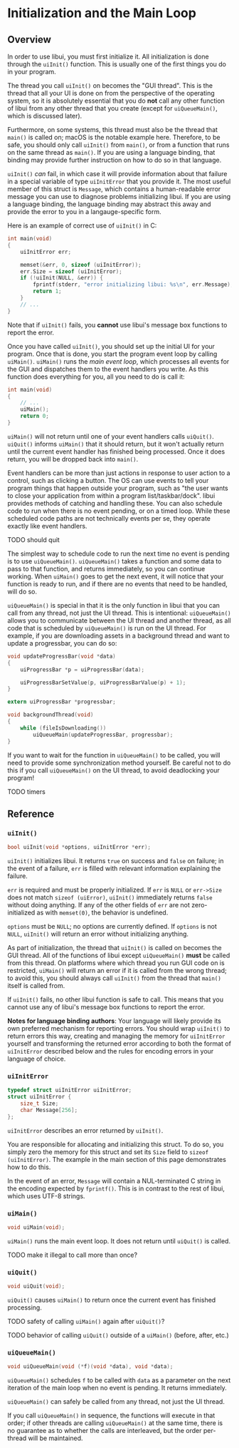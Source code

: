 <!-- 12 april 2019 -->

# Initialization and the Main Loop

## Overview

In order to use libui, you must first initialize it. All initialization is done through the `uiInit()` function. This is usually one of the first things you do in your program.

The thread you call `uiInit()` on becomes the "GUI thread". This is the thread that all your UI is done on from the perspective of the operating system, so it is absolutely essential that you do **not** call any other function of libui from any other thread that you create (except for `uiQueueMain()`, which is discussed later).

Furthermore, on some systems, this thread must also be the thread that `main()` is called on; macOS is the notable example here. Therefore, to be safe, you should only call `uiInit()` from `main()`, or from a function that runs on the same thread as `main()`. If you are using a language binding, that binding may provide further instruction on how to do so in that language.

`uiInit()` *can* fail, in which case it will provide information about that failure in a special variable of type `uiInitError` that you provide it. The most useful member of this struct is `Message`, which contains a human-readable error message you can use to diagnose problems initializing libui. If you are using a language binding, the language binding may abstract this away and provide the error to you in a langauge-specific form.

Here is an example of correct use of `uiInit()` in C:

```c
int main(void)
{
	uiInitError err;

	memset(&err, 0, sizeof (uiInitError));
	err.Size = sizeof (uiInitError);
	if (!uiInit(NULL, &err)) {
		fprintf(stderr, "error initializing libui: %s\n", err.Message);
		return 1;
	}
	// ...
}
```

Note that if `uiInit()` fails, you **cannot** use libui's message box functions to report the error.

Once you have called `uiInit()`, you should set up the initial UI for your program. Once that is done, you start the program event loop by calling `uiMain()`. `uiMain()` runs the *main event loop*, which processes all events for the GUI and dispatches them to the event handlers you write. As this function does everything for you, all you need to do is call it:

```c
int main(void)
{
	// ...
	uiMain();
	return 0;
}
```

`uiMain()` will not return until one of your event handlers calls `uiQuit()`. `uiQuit()` informs `uiMain()` that it should return, but it won't actually return until the current event handler has finished being processed. Once it does return, you will be dropped back into `main()`.

Event handlers can be more than just actions in response to user action to a control, such as clicking a button. The OS can use events to tell your program things that happen outside your program, such as "the user wants to close your application from within a program list/taskbar/dock". libui provides methods of catching and handling these. You can also schedule code to run when there is no event pending, or on a timed loop. While these scheduled code paths are not technically events per se, they operate exactly like event handlers.

TODO should quit

The simplest way to schedule code to run the next time no event is pending is to use `uiQueueMain()`. `uiQueueMain()` takes a function and some data to pass to that function, and returns immediately, so you can continue working. When `uiMain()` goes to get the next event, it will notice that your function is ready to run, and if there are no events that need to be handled, will do so.

`uiQueueMain()` is special in that it is the only function in libui that you can call from any thread, not just the UI thread. This is intentional: `uiQueueMain()` allows you to communicate between the UI thread and another thread, as all code that is scheduled by `uiQueueMain()` is run on the UI thread. For example, if you are downloading assets in a background thread and want to update a progressbar, you can do so:

```c
void updateProgressBar(void *data)
{
	uiProgressBar *p = uiProgressBar(data);

	uiProgressBarSetValue(p, uiProgressBarValue(p) + 1);
}

extern uiProgressBar *progressbar;

void backgroundThread(void)
{
	while (fileIsDownloading())
		uiQueueMain(updateProgressBar, progressbar);
}
```

If you want to wait for the function in `uiQueueMain()` to be called, you will need to provide some synchronization method yourself. Be careful not to do this if you call `uiQueueMain()` on the UI thread, to avoid deadlocking your program!

TODO timers

## Reference

### `uiInit()`

```c
bool uiInit(void *options, uiInitError *err);
```

`uiInit()` initializes libui. It returns `true` on success and `false` on failure; in the event of a failure, `err` is filled with relevant information explaining the failure.

`err` is required and must be properly initialized. If `err` is `NULL` or `err->Size` does not match `sizeof (uiError)`, `uiInit()` immediately returns `false` without doing anything. If any of the other fields of `err` are not zero-initialized as with `memset(0)`, the behavior is undefined.

`options` must be `NULL`; no options are currently defined. If `options` is not `NULL`, `uiInit()` will return an error without initializing anything.

As part of initialization, the thread that `uiInit()` is called on becomes the GUI thread. All of the functions of libui except `uiQueueMain()` **must** be called from this thread. On platforms where which thread you run GUI code on is restricted, `uiMain()` will return an error if it is called from the wrong thread; to avoid this, you should always call `uiInit()` from the thread that `main()` itself is called from.

If `uiInit()` fails, no other libui function is safe to call. This means that you cannot use any of libui's message box functions to report the error.

**Notes for language binding authors**: Your language will likely provide its own preferred mechanism for reporting errors. You should wrap `uiInit()` to return errors this way, creating and managing the memory for `uiInitError` yourself and transforming the returned error according to both the format of `uiInitError` described below and the rules for encoding errors in your language of choice.

### `uiInitError`

```c
typedef struct uiInitError uiInitError;
struct uiInitError {
	size_t Size;
	char Message[256];
};
```

`uiInitError` describes an error returned by `uiInit()`.

You are responsible for allocating and initializing this struct. To do so, you simply zero the memory for this struct and set its `Size` field to `sizeof (uiInitError)`. The example in the main section of this page demonstrates how to do this.

In the event of an error, `Message` will contain a NUL-terminated C string in the encoding expected by `fprintf()`. This is in contrast to the rest of libui, which uses UTF-8 strings.

### `uiMain()`

```c
void uiMain(void);
```

`uiMain()` runs the main event loop. It does not return until `uiQuit()` is called.

TODO make it illegal to call more than once?

### `uiQuit()`

```c
void uiQuit(void);
```

`uiQuit()` causes `uiMain()` to return once the current event has finished processing.

TODO safety of calling `uiMain()` again after `uiQuit()`?

TODO behavior of calling `uiQuit()` outside of a `uiMain()` (before, after, etc.)

### `uiQueueMain()`

```c
void uiQueueMain(void (*f)(void *data), void *data);
```

`uiQueueMain()` schedules `f` to be called with `data` as a parameter on the next iteration of the main loop when no event is pending. It returns immediately.

`uiQueueMain()` can safely be called from any thread, not just the UI thread.

If you call `uiQueueMain()` in sequence, the functions will execute in that order; if other threads are calling `uiQueueMain()` at the same time, there is no guarantee as to whether the calls are interleaved, but the order per-thread will be maintained.
